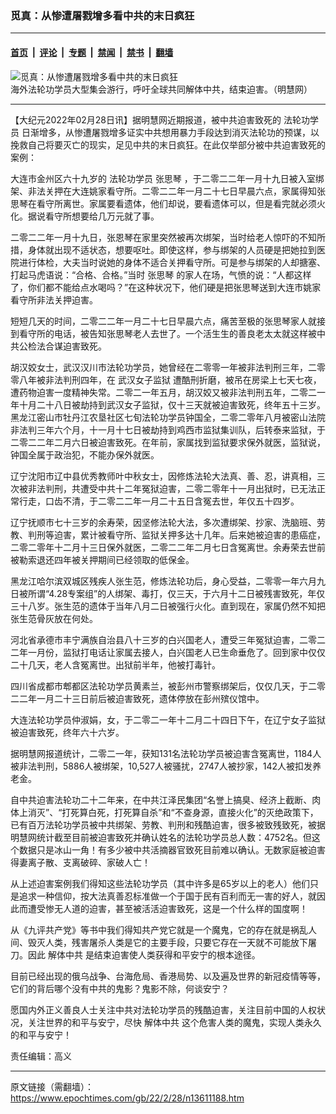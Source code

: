 ### 觅真：从惨遭屠戮增多看中共的末日疯狂

---

#### [首页](../../../..?n13611188) &nbsp;|&nbsp; [评论](../../../../../epoch-comment?n13611188) &nbsp;|&nbsp; [专题](../../../../../epoch-special?n13611188) &nbsp;|&nbsp; [禁闻](../../../../../epoch-news?n13611188) &nbsp;|&nbsp; [禁书](../../../../../books?n13611188) &nbsp;|&nbsp; [翻墙](https://github.com/gfw-breaker/nogfw/blob/master/README.md?n13611188)


<div><img alt="觅真：从惨遭屠戮增多看中共的末日疯狂" class="attachment-djy_600_400 size-djy_600_400 wp-post-image" src="https://i.epochtimes.com/assets/uploads/2022/02/id13611219-2021-07-01_144203-600x400.jpeg"/>
<div class="caption">
 海外法轮功学员大型集会游行，呼吁全球共同解体中共，结束迫害。（明慧网）
</div></div><hr/><div class="post_content" id="artbody" itemprop="articleBody">
 <!-- article content begin -->
 <p>
  【大纪元2022年02月28日讯】据明慧网近期报道，被中共迫害致死的
  <ok href="https://www.epochtimes.com/gb/tag/%E6%B3%95%E8%BD%AE%E5%8A%9F%E5%AD%A6%E5%91%98.html">
   法轮功学员
  </ok>
  日渐增多，从惨遭屠戮增多证实中共想用暴力手段达到消灭法轮功的预谋，以挽救自己将要灭亡的现实，足见中共的末日疯狂。在此仅举部分被中共迫害致死的案例：
 </p>
 <p>
  大连市金州区六十九岁的
  <ok href="https://www.epochtimes.com/gb/tag/%E6%B3%95%E8%BD%AE%E5%8A%9F%E5%AD%A6%E5%91%98.html">
   法轮功学员
  </ok>
  <ok href="https://www.epochtimes.com/gb/tag/%E5%BC%A0%E6%80%9D%E7%90%B4.html">
   张思琴
  </ok>
  ，于二零二二年一月十九日被入室绑架、非法关押在大连姚家看守所。二零二二年一月二十七日早晨六点，家属得知张思琴在看守所离世。家属要看遗体，他们却说，要看遗体可以，但是看完就必须火化。据说看守所想要给几万元就了事。
 </p>
 <p>
  二零二二年一月十九日，张恩琴在家里突然被再次绑架，当时给老人惊吓的不知所措，身体就出现不适状态，想要呕吐。即使这样，参与绑架的人员硬是把她拉到医院进行体检，大夫当时说她的身体不适合关押看守所。可是参与绑架的人却搪塞、打起马虎语说：“合格、合格。”当时
  <ok href="https://www.epochtimes.com/gb/tag/%E5%BC%A0%E6%80%9D%E7%90%B4.html">
   张思琴
  </ok>
  的家人在场，气愤的说：“人都这样了，你们都不能给点水喝吗？”在这种状况下，他们硬是把张思琴送到大连市姚家看守所非法关押迫害。
 </p>
 <p>
  短短几天的时间，二零二二年一月二十七日早晨六点，痛苦至极的张思琴家人就接到看守所的电话，被告知张思琴老人去世了。一个活生生的善良老太太就这样被中共公检法合谋迫害致死。
 </p>
 <p>
  胡汉姣女士，武汉汉川市法轮功学员，她曾经在二零零一年被非法判刑三年，二零零八年被非法判刑四年，在
  <ok href="https://www.epochtimes.com/gb/tag/%E6%AD%A6%E6%B1%89%E5%A5%B3%E5%AD%90%E7%9B%91%E7%8B%B1.html">
   武汉女子监狱
  </ok>
  遭酷刑折磨，被吊在房梁上七天七夜，遭药物迫害一度精神失常。二零二一年五月，胡汉姣又被非法判刑五年，二零二一年十月二十八日被劫持到武汉女子监狱，仅十三天就被迫害致死，终年五十三岁。
  <br/>
  黑龙江密山市牡丹江农垦社区七旬法轮功学员钟国全，二零二零年八月被密山法院非法判三年六个月，十一月十七日被劫持到鸡西市监狱集训队，后转泰来监狱，于二零二二年二月六日被迫害致死。在年前，家属找到监狱要求保外就医，监狱说，钟国全属于政治犯，不能办保外就医。
 </p>
 <p>
  辽宁沈阳市辽中县优秀教师叶中秋女士，因修炼法轮大法真、善、忍，讲真相，三次被非法判刑，共遭受中共十二年冤狱迫害，二零二零年十一月出狱时，已无法正常行走，口齿不清，于二零二二年一月二十五日含冤去世，年仅五十四岁。
 </p>
 <p>
  辽宁抚顺市七十三岁的余寿荣，因坚修法轮大法，多次遭绑架、抄家、洗脑班、劳教、判刑等迫害，累计被看守所、监狱关押多达十几年。后来她被迫害的患癌症，二零二零年十二月十三日保外就医，二零二二年二月七日含冤离世。余寿荣去世前被勒索退还四年被关押期间已经领取的低保金。
 </p>
 <p>
  黑龙江哈尔滨双城区残疾人张生范，修炼法轮功后，身心受益，二零零一年六月九日被所谓“4.28专案组”的人绑架、毒打，仅三天，于六月十二日被残害致死，年仅三十八岁。张生范的遗体于当年八月二日被强行火化。直到现在，家属仍然不知把张生范骨灰放在何处。
 </p>
 <p>
  河北省承德市丰宁满族自治县八十三岁的白兴国老人，遭受三年冤狱迫害，二零二二年一月份，监狱打电话让家属去接人，白兴国老人已生命垂危了。回到家中仅仅二十几天，老人含冤离世。出狱前半年，他被打毒针。
 </p>
 <p>
  四川省成都市郫都区法轮功学员黄素兰，被彭州市警察绑架后，仅仅几天，于二零二二年一月二十三日前后被迫害致死，遗体停放在彭州殡仪馆中。
 </p>
 <p>
  大连法轮功学员仲淑娟，女，于二零二一年十二月二十四日下午，在辽宁女子监狱被迫害致死，终年六十六岁。
 </p>
 <p>
  据明慧网报道统计，二零二一年，获知131名法轮功学员被迫害含冤离世，1184人被非法判刑，5886人被绑架，10,527人被骚扰，2747人被抄家，142人被扣发养老金。
 </p>
 <p>
  自中共迫害法轮功二十二年来，在中共江泽民集团“名誉上搞臭、经济上截断、肉体上消灭”、“打死算白死，打死算自杀”和“不查身源，直接火化”的灭绝政策下，已有百万法轮功学员被中共绑架、劳教、判刑和残酷迫害，很多被致残致死，被据明慧网统计截至目前被迫害致死并确认姓名的法轮功学员总人数：4752名。但这个数据只是冰山一角！有多少被中共活摘器官致死目前难以确认。无数家庭被迫害得妻离子散、支离破碎、家破人亡！
 </p>
 <p>
  从上述迫害案例我们得知这些法轮功学员（其中许多是65岁以上的老人）他们只是追求一种信仰，按大法真善忍标准做一个于国于民有百利而无一害的好人，就因此而遭受惨无人道的迫害，甚至被活活迫害致死，这是一个什么样的国度啊！
 </p>
 <p>
  从《九评共产党》等书中我们得知共产党它就是一个魔鬼，它的存在就是祸乱人间、毁灭人类，残害屠杀人类是它的主要手段，只要它存在一天就不可能放下屠刀。因此
  <ok href="https://www.epochtimes.com/gb/tag/%E8%A7%A3%E4%BD%93%E4%B8%AD%E5%85%B1.html">
   解体中共
  </ok>
  是结束迫害使人类获得和平安宁的根本途径。
 </p>
 <p>
  目前已经出现的俄乌战争、台海危局、香港局势、以及遍及世界的新冠疫情等等，它们的背后哪个没有中共的鬼影？鬼影不除，何谈安宁？
 </p>
 <p>
  愿国内外正义善良人士关注中共对法轮功学员的残酷迫害，关注目前中国的人权状况，关注世界的和平与安宁，尽快
  <ok href="https://www.epochtimes.com/gb/tag/%E8%A7%A3%E4%BD%93%E4%B8%AD%E5%85%B1.html">
   解体中共
  </ok>
  这个危害人类的魔鬼，实现人类永久的和平与安宁！
 </p>
 <p>
  责任编辑：高义
 </p>
 <!-- article content end -->
 <div id="below_article_ad">
 </div>
</div>


---

原文链接（需翻墙）：https://www.epochtimes.com/gb/22/2/28/n13611188.htm